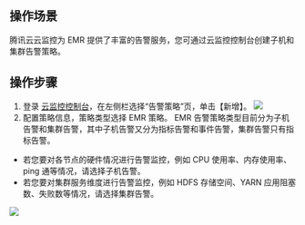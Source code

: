 ## 操作场景
腾讯云云监控为 EMR 提供了丰富的告警服务，您可通过云监控控制台创建子机和集群告警策略。

## 操作步骤
1. 登录 [云监控控制台](https://console.cloud.tencent.com/monitor/policylist)，在左侧栏选择“告警策略”页，单击【新增】。
![](https://main.qcloudimg.com/raw/b53d5a371d2ffddc0204d9c6a595fc0c.png)
2. 配置策略信息，策略类型选择 EMR 策略。
EMR 告警策略类型目前分为子机告警和集群告警，其中子机告警又分为指标告警和事件告警，集群告警只有指标告警。
 - 若您要对各节点的硬件情况进行告警监控，例如 CPU 使用率、内存使用率、ping 通等情况，请选择子机告警。
 - 若您要对集群服务维度进行告警监控，例如 HDFS 存储空间、YARN 应用阻塞数、失败数等情况，请选择集群告警。
 
 ![](https://main.qcloudimg.com/raw/387bbaa4cb999345e8764e9510858a26.png)


